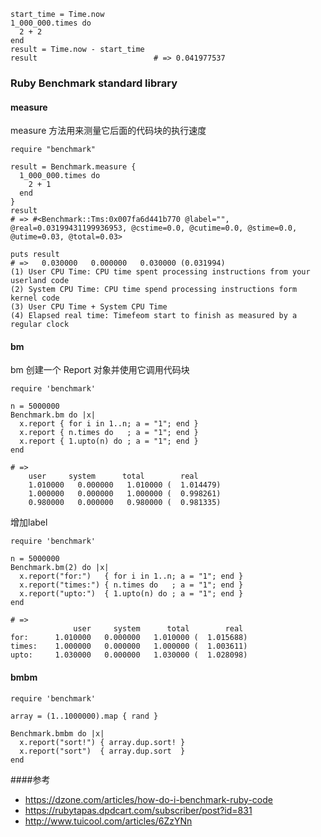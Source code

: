 ```
start_time = Time.now
1_000_000.times do
  2 + 2
end
result = Time.now - start_time
result                          # => 0.041977537
```

### Ruby Benchmark standard library
#### measure
measure 方法用来测量它后面的代码块的执行速度
```
require "benchmark"

result = Benchmark.measure {
  1_000_000.times do
    2 + 1
  end
}
result
# => #<Benchmark::Tms:0x007fa6d441b770 @label="", @real=0.03199431199936953, @cstime=0.0, @cutime=0.0, @stime=0.0, @utime=0.03, @total=0.03>

puts result
# =>   0.030000   0.000000   0.030000 (0.031994)
(1) User CPU Time: CPU time spent processing instructions from your userland code
(2) System CPU Time: CPU time spend processing instructions form kernel code
(3) User CPU Time + System CPU Time
(4) Elapsed real time: Timefeom start to finish as measured by a regular clock
```

#### bm
bm 创建一个 Report 对象并使用它调用代码块
```
require 'benchmark'

n = 5000000
Benchmark.bm do |x|
  x.report { for i in 1..n; a = "1"; end }
  x.report { n.times do   ; a = "1"; end }
  x.report { 1.upto(n) do ; a = "1"; end }
end

# => 
    user     system      total        real
    1.010000   0.000000   1.010000 (  1.014479)
    1.000000   0.000000   1.000000 (  0.998261)
    0.980000   0.000000   0.980000 (  0.981335)
```

增加label
```
require 'benchmark'

n = 5000000
Benchmark.bm(2) do |x|
  x.report("for:")   { for i in 1..n; a = "1"; end }
  x.report("times:") { n.times do   ; a = "1"; end }
  x.report("upto:")  { 1.upto(n) do ; a = "1"; end }
end

# =>
              user     system      total        real
for:      1.010000   0.000000   1.010000 (  1.015688)
times:    1.000000   0.000000   1.000000 (  1.003611)
upto:     1.030000   0.000000   1.030000 (  1.028098)
```

#### bmbm
```
require 'benchmark'

array = (1..1000000).map { rand }

Benchmark.bmbm do |x|
  x.report("sort!") { array.dup.sort! }
  x.report("sort")  { array.dup.sort  }
end
```

####参考
* https://dzone.com/articles/how-do-i-benchmark-ruby-code
* https://rubytapas.dpdcart.com/subscriber/post?id=831
* http://www.tuicool.com/articles/6ZzYNn
